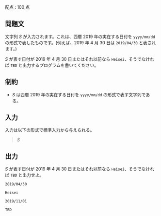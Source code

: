 配点 : $100$ 点

## 問題文

文字列 $S$ が入力されます。これは、西暦 $2019$ 年の実在する日付を `yyyy/mm/dd` の形式で表したものです。(例えば、$2019$ 年 $4$ 月 $30$ 日は `2019/04/30` と表されます。)

$S$ が表す日付が $2019$ 年 $4$ 月 $30$ 日またはそれ以前なら `Heisei`、そうでなければ `TBD` と出力するプログラムを書いてください。

## 制約

- $S$ は西暦 $2019$ 年の実在する日付を `yyyy/mm/dd` の形式で表す文字列である。

## 入力

入力は以下の形式で標準入力から与えられる。

> $S$

## 出力

$S$ が表す日付が $2019$ 年 $4$ 月 $30$ 日またはそれ以前なら `Heisei`、そうでなければ `TBD` と出力せよ。

```input1
2019/04/30
```

```output1
Heisei
```

```input2
2019/11/01
```

```output2
TBD
```